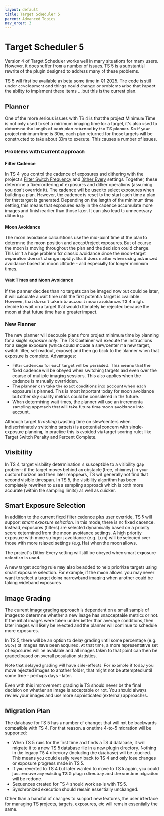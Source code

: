 ```yaml
---
layout: default
title: Target Scheduler 5
parent: Advanced Topics
nav_order: 3
---
```


# Target Scheduler 5

Version 4 of Target Scheduler works well in many situations for many users.  However, it does suffer from a number of issues.  TS 5 is a substantial rewrite of the plugin designed to address many of these problems.

TS 5 will first be available as beta some time in Q1 2025.  The code is still under development and things could change or problems arise that impact the ability to implement these items ... but this is the current plan.

## Planner

One of the more serious issues with TS 4 is that the project Minimum Time is not only used to set a minimum imaging time for a target, it's also used to determine the length of each plan returned by the TS planner.  So if your project minimum time is 30m, each plan returned for those targets will be constructed to take about 30m to execute.  This causes a number of issues.

### Problems with Current Approach

#### Filter Cadence

In TS 4, you control the cadence of exposures and dithering with the project's [Filter Switch Frequency](../target-management/projects.html#filter-switch-frequency) and [Dither Every](../target-management/projects.html#dithering) settings.  Together, these determine a fixed ordering of exposures and dither operations (assuming you don't override it).  The cadence will be used to select exposures when building a plan.  However, the cadence is reset to the start each time a plan for that target is generated.  Depending on the length of the minimum time setting, this means that exposures early in the cadence accumulate more images and finish earlier than those later.  It can also lead to unnecessary dithering.

#### Moon Avoidance

The moon avoidance calculations use the mid-point time of the plan to determine the moon position and accept/reject exposures.  But of course the moon is moving throughout the plan and the decision could change.  This isn't a huge problem for classic avoidance since the moon-target separation doesn't change rapidly.  But it does matter when using advanced avoidance based on moon altitude - and especially for longer minimum times.

#### Wait Times and Moon Avoidance

If the planner decides than no targets can be imaged now but could be later, it will calculate a wait time until the first potential target is available.  However, that doesn't take into account moon avoidance.  TS 4 might decide to wait on a target that would ultimately be rejected because the moon at that future time has a greater impact.

### New Planner

The new planner will decouple plans from project minimum time by planning for a _single exposure only_.  The TS Container will execute the instructions for a single exposure (which could include a slew/center if a new target, switch filter, set readout, expose) and then go back to the planner when that exposure is complete.  Advantages:
* Filter cadences for each target will be persisted.  This means that the fixed cadence will be obeyed when switching targets and even over the course of multiple imaging sessions.  This also applies when the cadence is manually overridden.
* The planner can take the exact conditions into account when each exposure is planned.  This is most important today for moon avoidance but other sky quality metrics could be considered in the future.
* When determining wait times, the planner will use an incremental sampling approach that will take future time moon avoidance into account.

Although target _thrashing_ (wasting time on slew/centers when indiscriminately switching targets) is a potential concern with single-exposure planning, in practice this is avoided via target scoring rules like Target Switch Penalty and Percent Complete.

## Visibility

In TS 4, target visibility determination is susceptible to a visibility gap problem: if the target moves behind an obstacle (tree, chimney) in your custom horizon and then later reappears, TS will generally not find that second visible timespan.  In TS 5, the visibility algorithm has been completely rewritten to use a sampling approach which is both more accurate (within the sampling limits) as well as quicker.

## Smart Exposure Selection

In addition to the current fixed filter cadence plus user override, TS 5 will support _smart exposure selection_.  In this mode, there is no fixed cadence.  Instead, exposures (filters) are selected dynamically based on a priority score determined from the moon avoidance settings.  A high priority exposure with more stringent avoidance (e.g. Lum) will be selected over those with more relaxed settings (e.g. Ha) when the moon allows.

The project's Dither Every setting will still be obeyed when smart exposure selection is used.

A new target scoring rule may also be added to help prioritize targets using smart exposure selection.  For example, if the moon allows, you may never want to select a target doing narrowband imaging when another could be taking wideband exposures.

## Image Grading

The current [image grading](../post-acquisition/image-grader.html) approach is dependent on a small sample of images to determine whether a new image has unacceptable metrics or not.  If the initial images were taken under better than average conditions, then later images will likely be rejected and the planner will continue to schedule more exposures.

In TS 5, there will be an option to delay grading until some percentage (e.g. 90%) of images have been acquired.  At that time, a more representative set of exposures will be available and all images taken to that point can then be graded based on overall population statistics.

Note that delayed grading will have side-effects.  For example if today you move rejected images to another folder, that might not be attempted until some time - perhaps days - later.

Even with this improvement, grading in TS should never be the final decision on whether an image is acceptable or not.  You should always review your images and use more sophisticated (external) approaches.

## Migration Plan

The database for TS 5 has a number of changes that will not be backwards compatible with TS 4.  For that reason, a onetime 4-to-5 migration will be supported:
* When TS 5 runs for the first time and finds a TS 4 database, it will migrate it to a new TS 5 database file in a new plugin directory.  Nothing in the legacy TS 4 directory (including the database) will be touched.  This means you could easily revert back to TS 4 and only lose changes or exposure progress made in TS 5.
* If you reverted to TS 4 but later wanted to move to TS 5 again, you could just remove any existing TS 5 plugin directory and the onetime migration will be redone.
* Sequences created for TS 4 should work as-is with TS 5.
* Synchronized execution should remain essentially unchanged.

Other than a handful of changes to support new features, the user interface for managing TS projects, targets, exposures, etc will remain essentially the same.

